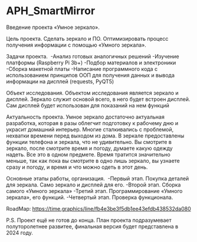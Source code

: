 # APH_SmartMirror

Введение проекта «Умное зеркало».

 Цель проекта. Сделать зеркало и ПО.  Оптимизировать процесс получения информации с помощью «Умного зеркала».

 Задачи проекта. 
  -Анализ готовых аналогичных решений
  -Изучение платформы (Raspberry Pi 3b+)
  -Подбор материалов и электроники
  -Сборка макетной платы
  -Написание программного кода с использованием    принципов ООП для получения данных и вывода информации   на дисплей (requests, PyQT5)

 Объект исследования. Объектом исследования является зеркало и дисплей. Зеркало служит основой всего, в него будет встроен дисплей. Сам дисплей будет использован для показаний на нем функций

 Актуальность проекта. Умное зеркало достаточно актуальная разработка, которая в разы облегчит подготовку к рабочему дню и украсит домашний интерьер. Многие сталкивались с проблемой, нехватки времени перед выходом из дома. В зеркале предоставлены функции телефона и зеркала, что не удивительно. Вы смотрите в зеркало, после смотрите время и погоду, думаете какую одежду надеть. Все это в одном предмете. Время тратится значительно меньше, так как пока вы смотрите в одно лишь зеркало, вы узнаете сразу и погоду, и время и что можно одеть в этот день.
 
 Основные этапы работы, организация. 
  -Первый этап. Покупка деталей для зеркала. Само     зеркало и дисплей для его.
  -Второй этап. Сборка самого «Умного зеркала»
  -Третий этап. Программирование «Умного зеркала», его    функций.
  -Четвертый этап. Проверка функционала.

RoadMap: https://time.graphics/line/fb4e3be3f5db1ee43efdb438532da080

P.S. Проект ещё не готов до конца.
План проекта подразумевает полуторолетнее развитее, финальная версия будет представлена в 2024 году.
